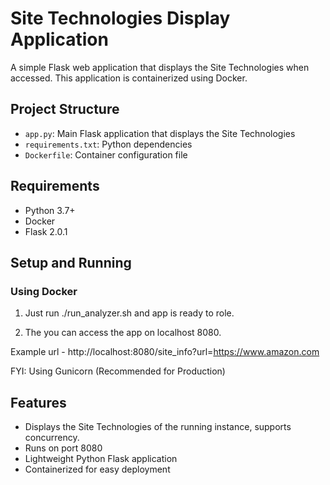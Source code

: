  # Site Technologies Display Application

A simple Flask web application that displays the Site Technologies when accessed. This application is containerized using Docker.

## Project Structure

- `app.py`: Main Flask application that displays the Site Technologies
- `requirements.txt`: Python dependencies
- `Dockerfile`: Container configuration file

## Requirements

- Python 3.7+
- Docker
- Flask 2.0.1

## Setup and Running


### Using Docker

1. Just run ./run_analyzer.sh and app is ready to role.

2. The you can access the app on localhost 8080.

Example url - http://localhost:8080/site_info?url=https://www.amazon.com

FYI: Using Gunicorn (Recommended for Production)


## Features

- Displays the Site Technologies of the running instance, supports concurrency.
- Runs on port 8080
- Lightweight Python Flask application
- Containerized for easy deployment 